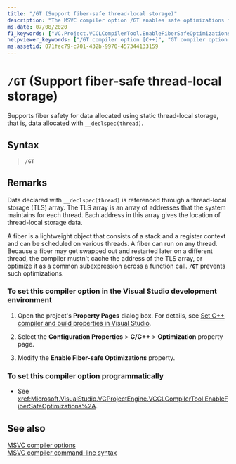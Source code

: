 ```yaml
---
title: "/GT (Support fiber-safe thread-local storage)"
description: "The MSVC compiler option /GT enables safe optimizations for thread-local storage data."
ms.date: 07/08/2020
f1_keywords: ["VC.Project.VCCLCompilerTool.EnableFiberSafeOptimizations", "/gt"]
helpviewer_keywords: ["/GT compiler option [C++]", "GT compiler option [C++]", "thread-local storage", "static thread-local storage and fiber safety", "-GT compiler option [C++]", "fiber-safe static thread-local storage compiler option [C++]"]
ms.assetid: 071fec79-c701-432b-9970-457344133159
---
```

# `/GT` (Support fiber-safe thread-local storage)

Supports fiber safety for data allocated using static thread-local storage, that is, data allocated with `__declspec(thread)`.

## Syntax

> **`/GT`**

## Remarks

Data declared with `__declspec(thread)` is referenced through a thread-local storage (TLS) array. The TLS array is an array of addresses that the system maintains for each thread. Each address in this array gives the location of thread-local storage data.

A fiber is a lightweight object that consists of a stack and a register context and can be scheduled on various threads. A fiber can run on any thread. Because a fiber may get swapped out and restarted later on a different thread, the compiler mustn't cache the address of the TLS array, or optimize it as a common subexpression across a function call. **`/GT`** prevents such optimizations.

### To set this compiler option in the Visual Studio development environment

1. Open the project's **Property Pages** dialog box. For details, see [Set C++ compiler and build properties in Visual Studio](../working-with-project-properties.md).

1. Select the **Configuration Properties** > **C/C++** > **Optimization** property page.

1. Modify the **Enable Fiber-safe Optimizations** property.

### To set this compiler option programmatically

- See <xref:Microsoft.VisualStudio.VCProjectEngine.VCCLCompilerTool.EnableFiberSafeOptimizations%2A>.

## See also

[MSVC compiler options](compiler-options.md)<br/>
[MSVC compiler command-line syntax](compiler-command-line-syntax.md)
